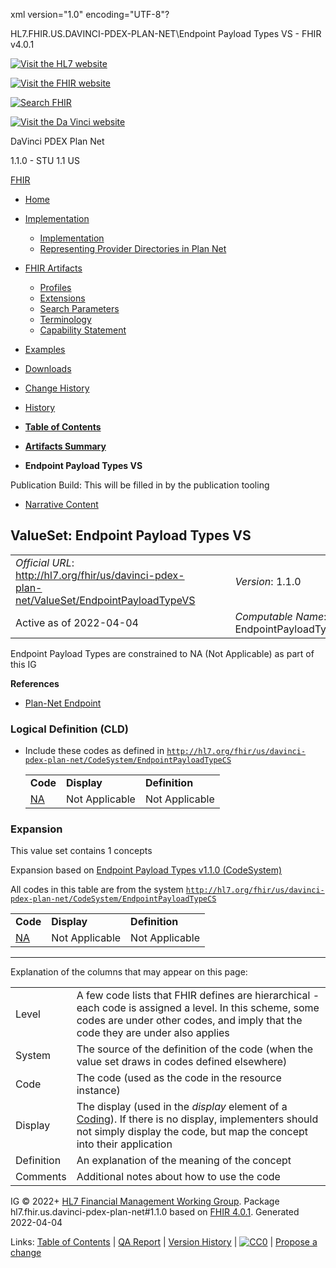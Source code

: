 xml version="1.0" encoding="UTF-8"?

HL7.FHIR.US.DAVINCI-PDEX-PLAN-NET\Endpoint Payload Types VS - FHIR v4.0.1

[![Visit the HL7 website](assets/images/hl7-logo-header.png)](http://hl7.org)

[![Visit the FHIR website](assets/images/fhir-logo-www.png)](http://hl7.org/fhir)

[![Search FHIR](assets/images/search.png)](searchform.html)

[![Visit the Da Vinci website](assets/images/da-vinci_logo.jpg)](http://hl7.org/about/davinci)

DaVinci PDEX Plan Net

1.1.0 - STU 1.1
US

[FHIR](http://hl7.org/fhir/R4/index.html)

* [Home](index.html)
* [Implementation](#)
  + [Implementation](implementation.html)
  + [Representing Provider Directories in Plan Net](implementation.html#Representing)
* [FHIR Artifacts](#)
  + [Profiles](artifacts.html#3)
  + [Extensions](artifacts.html#4)
  + [Search Parameters](artifacts.html#2)
  + [Terminology](artifacts.html#5)
  + [Capability Statement](artifacts.html#1)
* [Examples](artifacts.html#7)
* [Downloads](downloads.html)
* [Change History](ChangeHistory.html)
* [History](http://www.hl7.org/fhir/us/davinci-pdex-plan-net/history.cfml)

* [**Table of Contents**](toc.html)
* [**Artifacts Summary**](artifacts.html)
* **Endpoint Payload Types VS**

Publication Build: This will be filled in by the publication tooling

* [Narrative Content](#)

## ValueSet: Endpoint Payload Types VS

|  |  |  |  |  |
| --- | --- | --- | --- | --- |
| *Official URL*: http://hl7.org/fhir/us/davinci-pdex-plan-net/ValueSet/EndpointPayloadTypeVS | | | | *Version*: 1.1.0 |
| Active as of 2022-04-04 | | | | *Computable Name*: EndpointPayloadTypeVS |

Endpoint Payload Types are constrained to NA (Not Applicable) as part of this IG

**References**

* [Plan-Net Endpoint](StructureDefinition-plannet-Endpoint.html)

### Logical Definition (CLD)

* Include these codes as defined in [`http://hl7.org/fhir/us/davinci-pdex-plan-net/CodeSystem/EndpointPayloadTypeCS`](CodeSystem-EndpointPayloadTypeCS.html)

  |  |  |  |
  | --- | --- | --- |
  | **Code** | **Display** | **Definition** |
  | [NA](CodeSystem-EndpointPayloadTypeCS.html#EndpointPayloadTypeCS-NA) | Not Applicable | Not Applicable |

### Expansion

This value set contains 1 concepts

Expansion based on [Endpoint Payload Types v1.1.0 (CodeSystem)](CodeSystem-EndpointPayloadTypeCS.html)

All codes in this table are from the system [`http://hl7.org/fhir/us/davinci-pdex-plan-net/CodeSystem/EndpointPayloadTypeCS`](CodeSystem-EndpointPayloadTypeCS.html)

|  |  |  |
| --- | --- | --- |
| **Code** | **Display** | **Definition** |
| [NA](CodeSystem-EndpointPayloadTypeCS.html#EndpointPayloadTypeCS-NA) | Not Applicable | Not Applicable |

---

Explanation of the columns that may appear on this page:

|  |  |
| --- | --- |
| Level | A few code lists that FHIR defines are hierarchical - each code is assigned a level. In this scheme, some codes are under other codes, and imply that the code they are under also applies |
| System | The source of the definition of the code (when the value set draws in codes defined elsewhere) |
| Code | The code (used as the code in the resource instance) |
| Display | The display (used in the *display* element of a [Coding](http://hl7.org/fhir/R4/datatypes.html#Coding)). If there is no display, implementers should not simply display the code, but map the concept into their application |
| Definition | An explanation of the meaning of the concept |
| Comments | Additional notes about how to use the code |

IG © 2022+ [HL7 Financial Management Working Group](http://www.hl7.org/Special/committees/fm). Package hl7.fhir.us.davinci-pdex-plan-net#1.1.0 based on [FHIR 4.0.1](http://hl7.org/fhir/R4/). Generated 2022-04-04

Links: [Table of Contents](toc.html) |
[QA Report](qa.html)
| [Version History](http://hl7.org/fhir/us/davinci-pdex-plan-net/history.html) |
[![CC0](cc0.png)](http://hl7.org/fhir/R4/license.html) |
[Propose a change](http://hl7.org/fhir-issues)